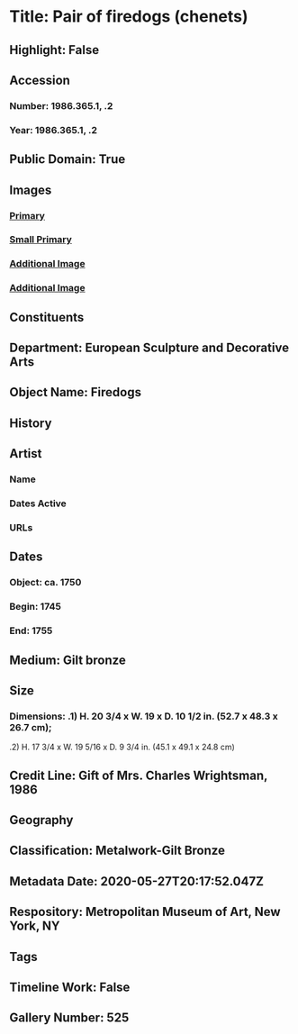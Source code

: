 # Title: Pair of firedogs (chenets)
## Highlight: False
## Accession
### Number: 1986.365.1, .2
### Year: 1986.365.1, .2
## Public Domain: True
## Images
### [Primary](https://images.metmuseum.org/CRDImages/es/original/DP170900.jpg)
### [Small Primary](https://images.metmuseum.org/CRDImages/es/web-large/DP170900.jpg)
### [Additional Image](https://images.metmuseum.org/CRDImages/es/original/DP170898.jpg)
### [Additional Image](https://images.metmuseum.org/CRDImages/es/original/DP170899.jpg)
## Constituents
## Department: European Sculpture and Decorative Arts
## Object Name: Firedogs
## History
## Artist
### Name
### Dates Active
### URLs
## Dates
### Object: ca. 1750
### Begin: 1745
### End: 1755
## Medium: Gilt bronze
## Size
### Dimensions: .1) H. 20 3/4 x W. 19 x D. 10 1/2 in.  (52.7 x 48.3 x 26.7 cm);
.2) H. 17 3/4 x W. 19 5/16 x D. 9 3/4 in. (45.1 x 49.1 x 24.8 cm)
## Credit Line: Gift of Mrs. Charles Wrightsman, 1986
## Geography
## Classification: Metalwork-Gilt Bronze
## Metadata Date: 2020-05-27T20:17:52.047Z
## Respository: Metropolitan Museum of Art, New York, NY
## Tags
## Timeline Work: False
## Gallery Number: 525